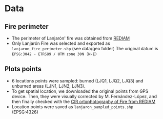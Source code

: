# Data

## Fire perimeter 
- The perimeter of Lanjarón' fire was obtained from [REDIAM](https://portalrediam.cica.es/descargas?path=%2F06_RIESGOS_NATURALES_TECNOLOG%2F03_ACCIDENTES_DESASTRES%2F01_INCENDIOS%2F00_INCENDIOS%2FAreasRecorrFuego)
- Only Lanjarón Fire was selected and exported as `lanjaron_fire_perimeter.shp` (see data/geo folder) The original datum is `EPSG:3042 - ETRS89 / UTM zone 30N (N-E)`

## Plots points
- 6 locations points were sampled: burned (LJQ1, LJQ2, LJQ3) and unburned areas (LJN1, LJN2, LJN3). 
- To get spatial location, we downloaded the original points from GPS device. Then, they were visually corrected by M. Fernández-López, and then finally checked with the [CIR ortophotography of Fire from REDIAM](http://www.ideandalucia.es/catalogo/inspire/srv/api/records/865a890f538ccb8cd7ce0a9d63ffaa3baaaa4977)
- Location points were saved as `lanjaron_sampled_points.shp` (EPSG:4326) 
